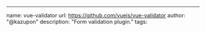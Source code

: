 ---
name: vue-validator
url: https://github.com/vuejs/vue-validator
author: "@kazupon"
description: "Form validation plugin."
tags:
